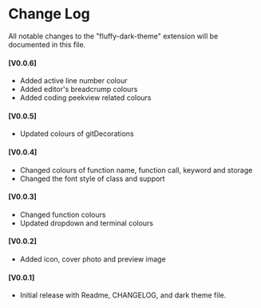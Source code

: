 # Change Log

All notable changes to the "fluffy-dark-theme" extension will be documented in this file.

#### [V0.0.6]

- Added active line number colour
- Added editor's breadcrump colours
- Added coding peekview related colours

#### [V0.0.5]

- Updated colours of gitDecorations

#### [V0.0.4]

- Changed colours of function name, function call, keyword and storage
- Changed the font style of class and support

#### [V0.0.3]

- Changed function colours
- Updated dropdown and terminal colours

#### [V0.0.2]

- Added icon, cover photo and preview image

#### [V0.0.1]

- Initial release with Readme, CHANGELOG, and dark theme file.
